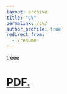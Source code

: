 ```yaml
---
layout: archive
title: "CV"
permalink: /cv/
author_profile: true
redirect_from:
  - /resume
---
```


treee
# <a href="https://TBlainUoB.github.io/CV-1.pdf" target="_blank">PDF.</a>
